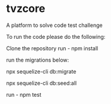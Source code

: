 # tvzcore
A platform to solve code test challenge


To run the code please do the following:

Clone the repository
run - npm install

run the migrations below:

npx sequelize-cli db:migrate 

npx sequelize-cli db:seed:all

run - npm test